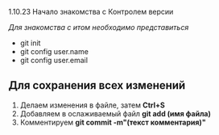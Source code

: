 1.10.23
Начало знакомства с Контролем версии


*Для знакомства с итом необходимо представиться*

* git init
* git config user.name
* git config user.email

## **Для сохранения всех изменений**

1. Делаем изменения в файле, затем **Ctrl+S**
2. Добавляем в ослаживаемый файл **git add (имя файла)**
3. Комментируем **git commit -m"(текст комментария)"**

 